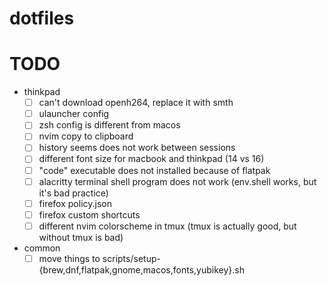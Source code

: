 # dotfiles

# TODO
- thinkpad
    - [ ] can't download openh264, replace it with smth
    - [ ] ulauncher config
    - [ ] zsh config is different from macos
    - [ ] nvim copy to clipboard
    - [ ] history seems does not work between sessions
    - [ ] different font size for macbook and thinkpad (14 vs 16)
    - [ ] "code" executable does not installed because of flatpak
    - [ ] alacritty terminal shell program does not work (env.shell works, but it's bad practice)
    - [ ] firefox policy.json
    - [ ] firefox custom shortcuts
    - [ ] different nvim colorscheme in tmux (tmux is actually good, but without tmux is bad)
- common
    - [ ] move things to scripts/setup-{brew,dnf,flatpak,gnome,macos,fonts,yubikey}.sh
